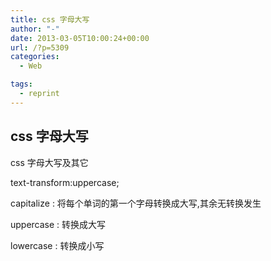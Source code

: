 ```yaml
---
title: css 字母大写
author: "-"
date: 2013-03-05T10:00:24+00:00
url: /?p=5309
categories:
  - Web

tags:
  - reprint
---
```

## css 字母大写
css 字母大写及其它

text-transform:uppercase;

capitalize : 将每个单词的第一个字母转换成大写,其余无转换发生
  
uppercase : 转换成大写
  
lowercase : 转换成小写